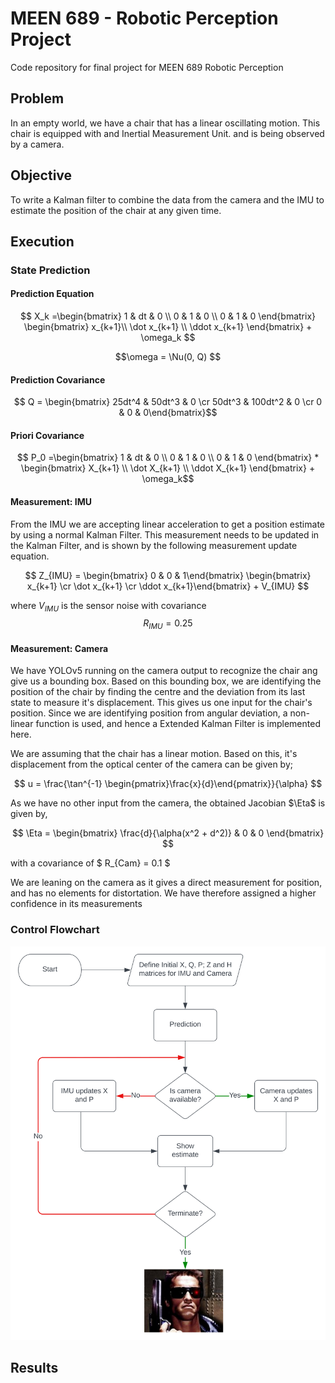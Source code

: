# MEEN 689 - Robotic Perception Project
Code repository for final project for MEEN 689 Robotic Perception

## Problem

In an empty world, we have a chair that has a linear oscillating motion. This chair is equipped with and Inertial Measurement Unit. and is being observed by a camera.

## Objective

To write a Kalman filter to combine the data from the camera and the IMU to estimate the position of the chair at any given time.

## Execution

### State Prediction

#### Prediction Equation

$$ X_k =\begin{bmatrix} 1 & dt & 0 \\ 0 & 1 & 0 \\ 0 & 1 & 0 \end{bmatrix} \begin{bmatrix} x_{k+1}\\ \dot x_{k+1} \\ \ddot x_{k+1} \end{bmatrix} + \omega_k $$

$$\omega = \Nu(0, Q) $$

#### Prediction Covariance

$$ Q = \begin{bmatrix} 25dt^4 & 50dt^3 & 0 \cr 50dt^3 & 100dt^2 & 0 \cr 0 & 0 & 0\end{bmatrix}$$

#### Priori Covariance

$$ P_0 =\begin{bmatrix} 1 & dt & 0 \\ 0 & 1 & 0 \\ 0 & 1 & 0 \end{bmatrix} * \begin{bmatrix} X_{k+1} \\ \dot X_{k+1} \\ \ddot X_{k+1} \end{bmatrix} + \omega_k$$

#### Measurement: IMU
From the IMU we are accepting linear acceleration to get a position estimate by using a normal Kalman Filter. This measurement needs to be updated in the Kalman Filter, and is shown by the following measurement update equation.

$$ Z_{IMU} = \begin{bmatrix} 0 & 0 & 1\end{bmatrix} \begin{bmatrix} x_{k+1} \cr \dot x_{k+1} \cr \ddot x_{k+1}\end{bmatrix} + V_{IMU} $$

where $V_{IMU}$ is the sensor noise with covariance $$R_{IMU} = 0.25$$

#### Measurement: Camera
We have YOLOv5 running on the camera output to recognize the chair ang give us a bounding box. Based on this bounding box, we are identifying the position of the chair by finding the centre and the deviation from its last state to measure it's displacement. This gives us one input for the chair's position. Since we are identifying position from angular deviation, a non-linear function is used, and hence a Extended Kalman Filter is implemented here.

We are assuming that the chair has a linear motion. Based on this, it's displacement from the optical center of the camera can be given by;

$$ u = \frac{\tan^{-1} \begin{pmatrix}\frac{x}{d}\end{pmatrix}}{\alpha}   $$

As we have no other input from the camera, the obtained Jacobian $\Eta$ is given by,

$$ \Eta = \begin{bmatrix} \frac{d}{\alpha(x^2 + d^2)} & 0 & 0 \end{bmatrix} $$

with a covariance of $ R_{Cam} = 0.1 $



We are leaning on the camera as it gives a direct measurement for position, and has no elements for distortation. We have therefore assigned a higher confidence in its measurements

### Control Flowchart

<img title="Control Flow" src="control_flowchart.svg">




## Results

